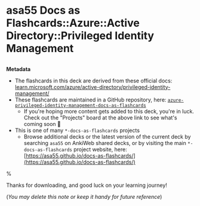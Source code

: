 # asa55 Docs as Flashcards::Azure::Active Directory::Privileged Identity Management

##

**Metadata**

- The flashcards in this deck are derived from these official docs: [learn.microsoft.com/azure/active-directory/privileged-identity-management/](https://learn.microsoft.com/azure/active-directory/privileged-identity-management/)
- These flashcards are maintained in a GitHub repository, here: [`azure-privileged-identity-management-docs-as-flashcards`](https://github.com/asa55/azure-privileged-identity-management-docs-as-flashcards)
  - If you're hoping more content gets added to this deck, you're in luck. Check out the "Projects" board at the above link to see what's coming soon 🚀
- This is one of many `*-docs-as-flashcards` projects
  - Browse additional decks or the latest version of the current deck by searching `asa55` on AnkiWeb shared decks, or by visiting the main `*-docs-as-flashcards` project website, here: [https://asa55.github.io/docs-as-flashcards/](https://asa55.github.io/docs-as-flashcards/)

%

Thanks for downloading, and good luck on your learning journey!

(_You may delete this note or keep it handy for future reference_)
